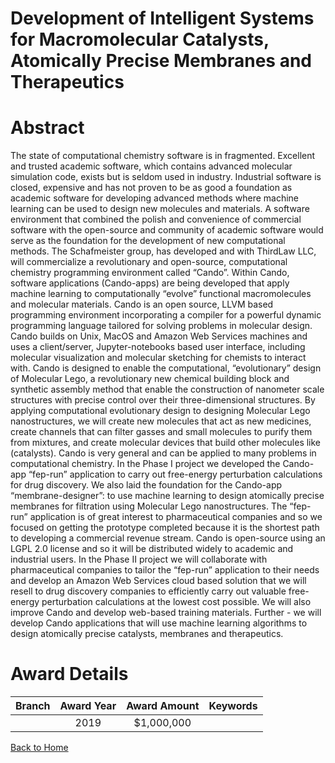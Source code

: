 
Development of Intelligent Systems for Macromolecular Catalysts, Atomically Precise Membranes and Therapeutics
==============================================================================================================

# Abstract


The state of computational chemistry software is in fragmented. Excellent and trusted academic software, which contains advanced molecular simulation code, exists but is seldom used in industry. Industrial software is closed, expensive and has not proven to be as good a foundation as academic software for developing advanced methods where machine learning can be used to design new molecules and materials. A software environment that combined the polish and convenience of commercial software with the open-source and community of academic software would serve as the foundation for the development of new computational methods. The Schafmeister group, has developed and with ThirdLaw LLC, will commercialize a revolutionary and open-source, computational chemistry programming environment called “Cando”. Within Cando, software applications (Cando-apps) are being developed that apply machine learning to computationally “evolve” functional macromolecules and molecular materials. Cando is an open source, LLVM based programming environment incorporating a compiler for a powerful dynamic programming language tailored for solving problems in molecular design. Cando builds on Unix, MacOS and Amazon Web Services machines and uses a client/server, Jupyter-notebooks based user interface, including molecular visualization and molecular sketching for chemists to interact with. Cando is designed to enable the computational, “evolutionary” design of Molecular Lego, a revolutionary new chemical building block and synthetic assembly method that enable the construction of nanometer scale structures with precise control over their three-dimensional structures. By applying computational evolutionary design to designing Molecular Lego nanostructures, we will create new molecules that act as new medicines, create channels that can filter gasses and small molecules to purify them from mixtures, and create molecular devices that build other molecules like (catalysts). Cando is very general and can be applied to many problems in computational chemistry. In the Phase I project we developed the Cando-app “fep-run” application to carry out free-energy perturbation calculations for drug discovery. We also laid the foundation for the Cando-app “membrane-designer”: to use machine learning to design atomically precise membranes for filtration using Molecular Lego nanostructures. The “fep-run” application is of great interest to pharmaceutical companies and so we focused on getting the prototype completed because it is the shortest path to developing a commercial revenue stream. Cando is open-source using an LGPL 2.0 license and so it will be distributed widely to academic and industrial users. In the Phase II project we will collaborate with pharmaceutical companies to tailor the “fep-run” application to their needs and develop an Amazon Web Services cloud based solution that we will resell to drug discovery companies to efficiently carry out valuable free-energy perturbation calculations at the lowest cost possible. We will also improve Cando and develop web-based training materials. Further - we will develop Cando applications that will use machine learning algorithms to design atomically precise catalysts, membranes and therapeutics.  

# Award Details

|Branch|Award Year|Award Amount|Keywords|
| :---: | :---: | :---: | :---: |
||2019|$1,000,000||
  
  


[Back to Home](https://github.com/chrischow/dod_sbir_awards#794)